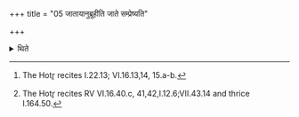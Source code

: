 +++
title = "05 जातायानुब्रूहीति जाते सम्प्रेष्यति"

+++

<details><summary>थिते</summary>

5. After the fire is born the Adhvaryu orders the Hotr̥, “Do you recite for (the fire) born”[^1]; while throwing (the fire on the Uttaravedi he orders), “(Do you recite for the fire) being thrown (on the Uttaravedi)".[^2]  


[^1]: The Hotr̥ recites I.22.13; VI.16.13,14, 15.a-b.   

[^2]: The Hotr̥ recites RV VI.16.40.c, 41,42,I.12.6;VII.43.14 and thrice I.164.50.
</details>
